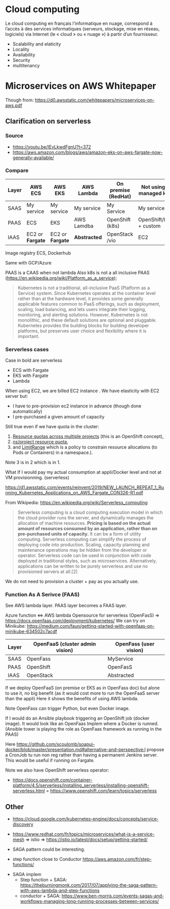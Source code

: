 # Cloud computing

Le cloud computing en français l'informatique en nuage, correspond à l’accès à des services informatiques (serveurs, stockage, mise en réseau, logiciels) 
via Internet (le « cloud » ou « nuage ») à partir d’un fournisseur.

- Scalability and elaticity
- Locality 
- Availability
- Security 
- multitenancy

# Microservices on AWS Whitepaper
 
Though from: https://d0.awsstatic.com/whitepapers/microservices-on-aws.pdf

## Clarification on serverless 

### Source 

- https://youtu.be/IEvLkwdFgnU?t=372
- https://aws.amazon.com/blogs/aws/amazon-eks-on-aws-fargate-now-generally-available/


### Compare

| Layer        | AWS ECS             | AWS EKS             | AWS Lambda        | On premise (RedHat)  | Not using a managed k8s  | 
| --------     | -----------         | ----------------    | ----------------- | -----------------    | ----------------- 
| SAAS         | My service          | My service          | My service        | My Service           | My service
| PAAS         | ECS                 | EKS                 | AWS Lamdba        | OpenShift (k8s)      | OpenShift/k8s + custom
| IAAS         | EC2  or **Fargate** | EC2  or **Fargate** | **Abstracted**    | OpenStack /vio       | EC2
                                                                                                                                                                                 
Image registry ECS, Dockerhub

Same with GCP/Azure

PAAS is a CAAS when not lambda
Also k8s is not a all inclusive PAAS (https://en.wikipedia.org/wiki/Platform_as_a_service);
> Kubernetes is not a traditional, all-inclusive PaaS (Platform as a Service) system. Since Kubernetes operates at the container level rather than at the hardware level, it provides some generally applicable features common to PaaS offerings, such as deployment, scaling, load balancing, and lets users integrate their logging, monitoring, and alerting solutions. However, Kubernetes is not monolithic, and these default solutions are optional and pluggable. Kubernetes provides the building blocks for building developer platforms, but preserves user choice and flexibility where it is important.


### Serverless cases

Case in bold are serverless
- ECS with Fargate
- EKS with Fargate 
- Lambda


When using EC2, we are billed EC2 instance .
We have elasticity with EC2 server but:
- I have to pre-provision ec2 instance in advance (though done automatically)
- I pre-purchased a given amount of capacity

Still true even if we have quota in the cluster:
1. [Resource quotas across multiple projects](https://docs.openshift.com/container-platform/4.5/applications/quotas/quotas-setting-across-multiple-projects.html) (this is an OpenShift concept),
1. [ns/project resource quota](https://kubernetes.io/docs/concepts/policy/resource-quotas/),
1. and [LimitRange](https://kubernetes.io/docs/concepts/policy/limit-range/) which is a policy to constrain resource allocations 
(to Pods or Containers) in a namespace.).

Note 3 is in 2 which is in 1. 

<!-- SRE setup related ok, suffit -->

What If I would pay my actual consumption at appli/Docker level and not at VM provisionning.
(serverless)

https://d1.awsstatic.com/events/reinvent/2019/NEW_LAUNCH_REPEAT_1_Running_Kubernetes_Applications_on_AWS_Fargate_CON326-R1.pdf

From Wikipedia: https://en.wikipedia.org/wiki/Serverless_computing
>Serverless computing is a cloud computing execution model in which the cloud provider runs the server, and dynamically manages the allocation of machine resources. 
> **Pricing is based on the actual amount of resources consumed by an application, rather than on pre-purchased units of capacity.**
> It can be a form of utility computing.
> Serverless computing can simplify the process of deploying code into production. Scaling, capacity planning and maintenance operations may be hidden from the developer or operator. Serverless code can be used in conjunction with code deployed in traditional styles, such as microservices. Alternatively, applications can be written to be purely serverless and use no provisioned servers at all.[2] 

We do not need to provision a cluster + pay as you actually use.

### Function As A Serivce (FAAS)

See AWS lambda layer.
PAAS layer becomes a FAAS layer.

Azure function <=> AWS lambda
Opensource for serverless (OpenFasS) => https://docs.openfaas.com/deployment/kubernetes/
We can try on Minikube: https://medium.com/faun/getting-started-with-openfaas-on-minikube-634502c7acdf

| Layer        | OpenFaaS (cluster admin vision)    | OpenFass (user vision)
| --------     | -----------                        | ----------------    
| SAAS         | OpenFass                           | MyService
| PAAS         | OpenShift                          | OpenFasS
| IAAS         | OpenStack                          | Abstracted


If we deploy OpenFaaS (on premise or EKS as in OpenFass doc) but alone to use it, no big benefit (as it would cost more to run the OpenFaaS server than the appli)
Here it shows the benefits of using AWS lambda.

Note OpenFass can trigger Python, but even Docker image.

If I would do an Ansible playbook triggering an OpenShift job (docker image).
It would look like an OpenFaas Implem where a Docker is runned. (Ansible tower is playing the role as OpenFaas framework as running in the PAAS)

Here https://github.com/scoulomb/soapui-docker/blob/master/presentation.md#alternative-and-perspective:I propose a CronJob tu run non reg rather than having a permanent Jenkins server.
This would be useful if running on Fargate.

Note we also have OpenShift serverless operator:
- https://docs.openshift.com/container-platform/4.5/serverless/installing_serverless/installing-openshift-serverless.html
= https://www.openshift.com/learn/topics/serverless

## Other

- https://cloud.google.com/kubernetes-engine/docs/concepts/service-discovery

- https://www.redhat.com/fr/topics/microservices/what-is-a-service-mesh
=> istio => https://istio.io/latest/docs/setup/getting-started/

- SAGA pattern could be interesting. 
<!-- dns, puis fw, puis lb -->

- step function close to Conductor
https://aws.amazon.com/fr/step-functions/
<!-- mae -->

- SAGA implem 
    - Step function + SAGA: https://theburningmonk.com/2017/07/applying-the-saga-pattern-with-aws-lambda-and-step-functions
    - conductor + SAGA: https://www.ben-morris.com/events-sagas-and-workflows-managing-long-running-processes-between-services/

